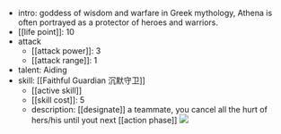 - intro: goddess of wisdom and warfare in Greek mythology, Athena is often portrayed as a protector of heroes and warriors.
- [[life point]]: 10
- attack
	- [[attack power]]: 3
	- [[attack range]]: 1
- talent: Aiding
- skill: [[Faithful Guardian 沉默守卫]]
	- [[active skill]] 
	- [[skill cost]]: 5 
	- description: [[designate]] a teammate, you cancel all the hurt of hers/his until yout next [[action phase]]
  ![](https://imgsa.baidu.com/forum/w%3D580/sign=8ba4d7daa1c379317d688621dbc5b784/cadb88510fb30f24b1f3f9dfc695d143ac4b0357.jpg)
